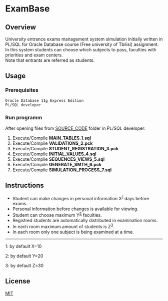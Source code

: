 # ExamBase
## Overview
University entrance exams management system simulation initially written in PL/SQL for Oracle Database course (Free university of Tbilisi) assignment. In this system students can choose which subjects to pass, faculties with priorities and exam centers. \
Note that entrants are referred as students.

## Usage
### Prerequisites
```
Oracle Database 11g Express Edition 
PL/SQL developer
```
### Run programm
After opening files from [SOURCE_CODE](https://github.com/CSopiko/ExamBase/tree/main/SOURCE_CODE) folder in PL/SQL developer:
1. Execute/Compile **MAIN_TABLES_1.sql**
2. Execute/Compile **VALIDATIONS_2.pck**
3. Execute/Compile **STUDENT_REGISTRATION_3.pck**
4. Execute/Compile **INITIAL_VALUES_4.sql**
5. Execute/Compile **SEQUENCES_VIEWS_5.sql**
6. Execute/Compile **GENERATE_SMTH_6.pck**
7. Execute/Compile **SIMULATION_PROCESS_7.sql**

## Instructions
- Student can make changes in personal information X<sup>[1](#f1)</sup> days before exams. 
- Personal information before changes is available for viewing.
- Student can choose maximum Y<sup>[2](#f2)</sup> faculties.
- Registred students are automatically distributed in examination rooms.
- In each room maximum amount of students is Z<sup>[3](#f3)</sup>.
- In each room only one subject is being examined at a time.




---
<a maxDays ="f1">1</a>: by default X=10

<a maxFac ="f2">2</a>: by default Y=20

<a maxStud ="f3">3</a>: by default Z=30


## License

[MIT](https://choosealicense.com/licenses/mit/)
